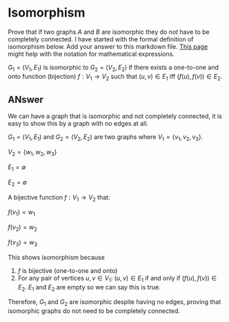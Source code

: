 # Isomorphism

Prove that if two graphs $A$ and $B$ are isomorphic they do *not* have to
be completely connected. I have started with the formal definition of
isomorphism below. Add your answer to this markdown file. [This
page](https://docs.github.com/en/get-started/writing-on-github/working-with-advanced-formatting/writing-mathematical-expressions)
might help with the notation for mathematical expressions.

$G_1=(V_1 , E_1)$ is isomorphic to $G_2 = (V_2, E_2)$ if there exists a
one-to-one and onto function (bijection) $f: V_1 \rightarrow V_2$ such that $(u,v)
\in E_1$ iff $(f(u),f(v)) \in E_2$.
## ANswer

We can have a graph that is isomorphic and not completely connected, it is easy to show this by a graph with no edges at all.

$G_1 = (V_1, E_1)$ and $G_2 = (V_2, E_2)$ are two graphs where $V_1 = \{v_1, v_2, v_3\}$.

$V_2 = \{w_1, w_2, w_3\}$

$E_1 = \emptyset$

$E_2 = \emptyset$

A bijective function $f: V_1 \rightarrow V_2$ that:

$f(v_1) = w_1$

$f(v_2) = w_2$

$f(v_3) = w_3$

This shows isomorphism because
1. $f$ is bijective (one-to-one and onto)
2. For any pair of vertices $u,v \in V_1$: $(u,v) \in E_1$ if and only if $(f(u),f(v)) \in E_2$. $E_1$ and $E_2$ are empty so we can say this is true. 

Therefore, $G_1$ and $G_2$ are isomorphic despite having no edges, proving that isomorphic graphs do not need to be completely connected.

